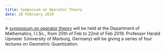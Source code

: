 ```yaml
---
title: Symposium on Operator Theory
date: 20 February 2019
---
```


A [symposium on operator theory](http://math.iisc.ac.in/~naru/otsymp/symp.htm) will be held at the Department of Mathematics, I.I.Sc.,  from 20th of Feb to 22nd of Feb 2019. Professor Harald Upmeier (University of Marburg, Germany) will be giving a series of four lectures on Geometric Quantization.
